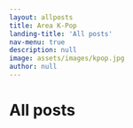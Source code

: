 ```yaml
---
layout: allposts
title: Area K-Pop
landing-title: 'All posts'
nav-menu: true
description: null
image: assets/images/kpop.jpg
author: null
---
```


<h1>All posts</h1>
